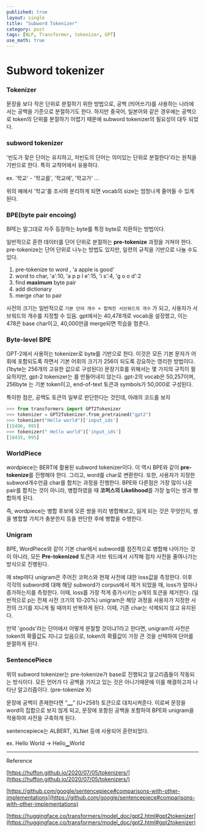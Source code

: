```yaml
---
published: true
layout: single
title: "Subword Tokenizer"
category: post
tags: [NLP, Transformer, tokenizer, GPT]
use_math: true
---
```

# Subword tokenizer

### Tokenizer

문장을 보다 작은 단위로 분절하기 위한 방법으로, 공백 (띄어쓰기)를 사용하는 나라에서는 공백을 기준으로 분절하기도 한다. 하지만 중국어, 일본어와 같은 경우에는 공백으로 token의 단위를 분절하기 어렵기 때문에 subword tokenizer의 필요성이 대두 되었다.

### subword tokenizer

'빈도가 잦은 단어는 유지하고, 저빈도의 단어는 의미있는 단위로 분절한다'라는 원칙을 기반으로 한다. 특히 교착어에서 유용하다. 

ex. '학교' - '학교를', '학교에', '학교가' ...

위의 예에서 '학교'를 조사와 분리하게 되면 vocab의 size는 엄청나게 줄어들 수 있게 된다.

### BPE(byte pair encoing)

BPE는 말그대로 자주 등장하는 byte를 특정 byte로 치환하는 방법이다. 

일반적으로 훈련 데이터를 단어 단위로 분절하는 **pre-tokenize** 과정을 거쳐야 한다. pre-tokenize는 단어 단위로 나누는 방법도 있지만, 일련의 규칙을 기반으로 나눌 수도 있다.

1. pre-tokenize to word , 'a apple is good'
2. word to char, 'a':10, 'a p p l e':15, 'i s':4, 'g o o d':2
3. find **maximum** byte pair
4. add dictionary
5. merge char to pair

사전의 크기는 일반적으로 `기본 단어 개수 + 합쳐진 서브워드의 개수` 가 되고, 사용자가 서브워드의 개수를 지정할 수 있음. gpt에서는 40,478개로 vocab을 설정했고, 이는 478은 base char이고, 40,000만큼 merge되면 학습을 멈춘다.

### Byte-level BPE

GPT-2에서 사용하는 tokenizer로 byte를 기반으로 한다. 이것은 모든 기본 문자가 어휘에 포함되도록 하면서 기본 어휘의 크기가 256이 되도록 강요하는 영리한 방법이다. (1byte는 256개의 고유한 값으로 구성된다)  문장기호를 위해서는 몇 가지의 규칙이 필요하지만, gpt-2 tokenizer는 <unk> 를 만들어내지 않는다. gpt-2의 vocab은 50,257이며, 256byte 는 기본 token이고, end-of-text 토큰과 symbols가 50,000로 구성된다. 

특이한 점은, 공백도 토큰의 일부로 판단한다는 것인데, 아래의 코드를 보자

```python
>>> from transformers import GPT2Tokenizer
>>> tokenizer = GPT2Tokenizer.from_pretrained("gpt2")
>>> tokenizer("Hello world")['input_ids']
[15496, 995]
>>> tokenizer(" Hello world")['input_ids']
[18435, 995]
```

### WorldPiece

wordpiece는 BERT에 활용된 subword tokenizer이다. 이 역시 BPE와 같이 **pre-tokenize**를 진행해야 한다. 그리고, word를 char로 변환한다.  또한, 사용자가 지정한 subword개수만큼 char를 합치는 과정을 진행한다.  BPE와 다른점은 가장 많이 나온 pair를 합치는 것이 아니라, 병합하였을 때 **코퍼스의 Likelihood**를 가장 높이는 쌍과 병합하게 된다.

즉, wordpiece는 병합 후보에 오른 쌍을 미리 병합해보고, 잃게 되는 것은 무엇인지, 쌍을 병합할 가치가 충분한지 등을 판단한 후에 병합을 수행한다.

### Unigram

BPE, WordPiece와 같이 기본 char에서 subword를 점진적으로 병합해 나아가는 것이 아니라, 모든 **Pre-tokenized** 토큰과 서브 워드에서 시작해 점차 사전을 줄여나가는 방식으로 진행된다.

매 step마다 unigram은 주어진 코퍼스와 현재 사전에 대한 loss값을 측정한다. 이후 각각의 subword에 대해 해당 subword가 corpus에서 제거 되었을 때, loss가 얼마나 증가하는지를 측정한다. 이때, loss를 가장 적게 증가시키는 p개의 토큰을 제거한다. (일반적으로 p는 전체 사전 크기의 10-20%) unigram은 해당 과정을 사용자가 지정한 사전의 크기를 지니게 될 때까지 반복하게 된다. 이때, 기존 char는 삭제되지 않고 유지된다. 

만약 'goods'라는 단어에서 어떻게 분절할 것이냐?라고 한다면, unigram의 사전은 token의 확률값도 지니고 있음으로, token의 확률값이 가장 큰 것을 선택하여 단어를 분절하게 된다.

### SentencePiece

위의 subword tokenizer는 pre-tokenize가 base로 진행되고 알고리즘들이 작동되는 방식이다. 모든 언어가 다 공백을 가지고 있는 것은 아니기때문에 이를 해결하고자 나타난 알고리즘이다. (pre-tokenize X)

문장에 공백이 존재한다면 “▁” (U+2581) 토큰으로 대치시켜준다. 이로써 문장을 word의 집합으로 보지 않게 되고, 문장에 포함된 공백을 포함하여 BPE와 unigram을 적용하여 사전을 구축하게 된다.

sentencepiece는 ALBERT, XLNet 등에 사용되어 훈련되었다.

ex. Hello World → Hello▁World

---

Reference

[https://huffon.github.io/2020/07/05/tokenizers/](https://huffon.github.io/2020/07/05/tokenizers/)

[https://github.com/google/sentencepiece#comparisons-with-other-implementations](https://github.com/google/sentencepiece#comparisons-with-other-implementations)

[https://huggingface.co/transformers/model_doc/gpt2.html#gpt2tokenizer](https://huggingface.co/transformers/model_doc/gpt2.html#gpt2tokenizer)
